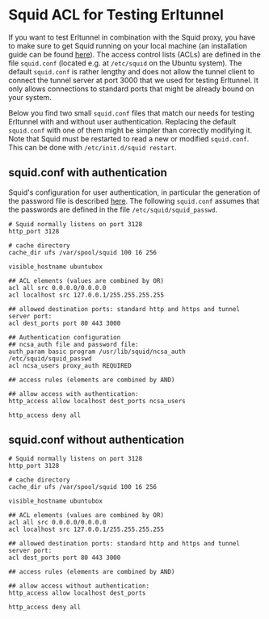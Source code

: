 # Squid ACL for Testing Erltunnel #
If you want to test Erltunnel in combination with the Squid proxy, you have to make sure to get Squid running on your local machine (an installation guide can be found [here](http://linux.cudeso.be/linuxdoc/squid.php)).
The access control lists (ACLs) are defined in the file `squid.conf` (located e.g. at `/etc/squid` on the Ubuntu system).
The default `squid.conf` is rather lengthy and does not allow the tunnel client to connect the tunnel server at port 3000 that we used for testing Erltunnel.
It only allows connections to standard ports that might be already bound on your system.

Below you find two small `squid.conf` files that match our needs for testing Erltunnel with and without user authentication.
Replacing the default `squid.conf` with one of them might be simpler than correctly modifying it.
Note that Squid must be restarted to read a new or modified `squid.conf`.
This can be done with `/etc/init.d/squid restart`.

## squid.conf with authentication ##
Squid's configuration for user authentication, in particular the generation of the password file is described
[here](http://www.linuxhomenetworking.com/wiki/index.php/Quick_HOWTO_:_Ch32_:_Controlling_Web_Access_with_Squid).
The following `squid.conf` assumes that the passwords are defined in the file `/etc/squid/squid_passwd`.

```
# Squid normally listens on port 3128
http_port 3128

# cache directory
cache_dir ufs /var/spool/squid 100 16 256

visible_hostname ubuntubox

## ACL elements (values are combined by OR)
acl all src 0.0.0.0/0.0.0.0
acl localhost src 127.0.0.1/255.255.255.255

## allowed destination ports: standard http and https and tunnel server port:
acl dest_ports port 80 443 3000

## Authentication configuration 
## ncsa_auth file and password file:
auth_param basic program /usr/lib/squid/ncsa_auth /etc/squid/squid_passwd
acl ncsa_users proxy_auth REQUIRED

## access rules (elements are combined by AND)

## allow access with authentication:
http_access allow localhost dest_ports ncsa_users

http_access deny all
```

## squid.conf without authentication ##
```
# Squid normally listens on port 3128
http_port 3128

# cache directory
cache_dir ufs /var/spool/squid 100 16 256

visible_hostname ubuntubox

## ACL elements (values are combined by OR)
acl all src 0.0.0.0/0.0.0.0
acl localhost src 127.0.0.1/255.255.255.255

## allowed destination ports: standard http and https and tunnel server port:
acl dest_ports port 80 443 3000

## access rules (elements are combined by AND)

## allow access without authentication:
http_access allow localhost dest_ports

http_access deny all

```